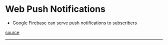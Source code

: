 # Web Push Notifications

- Google Firebase can serve push notifications to subscribers

[source](https://developers.google.com/web/ilt/pwa/introduction-to-push-notifications#sending_a_push_message_using_firebase_cloud_messaging)

---
